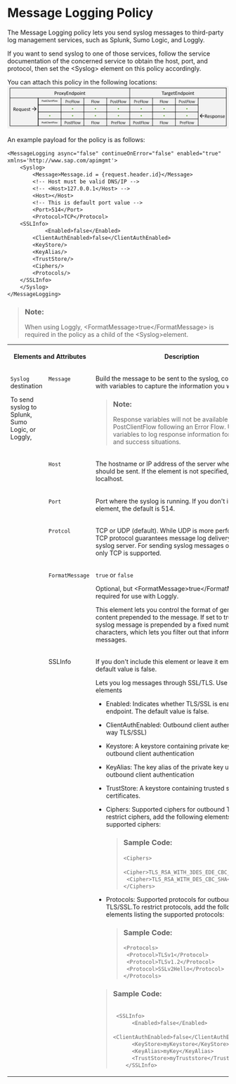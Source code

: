 <!-- loio6407ae7701814caa8a5107bdc3f44fe2 -->

# Message Logging Policy

The Message Logging policy lets you send syslog messages to third-party log management services, such as Splunk, Sumo Logic, and Loggly.

If you want to send syslog to one of those services, follow the service documentation of the concerned service to obtain the host, port, and protocol, then set the <Syslog\> element on this policy accordingly.

You can attach this policy in the following locations: ![](images/flow_policy_message_77b24fe.png)

An example payload for the policy is as follows:

```
<MessageLogging async="false" continueOnError="false" enabled="true" xmlns='http://www.sap.com/apimgmt'>
	<Syslog>
		<Message>Message.id = {request.header.id}</Message>
    	<!-- Host must be valid DNS/IP -->
    	<!-- <Host>127.0.0.1</Host> -->
		<Host></Host>
    	<!-- This is default port value -->
	    <Port>514</Port>
	    <Protocol>TCP</Protocol>
 	<SSLInfo>  
    		<Enabled>false</Enabled> 
     	<ClientAuthEnabled>false</ClientAuthEnabled> 
     	<KeyStore/> 
     	<KeyAlias/> 
     	<TrustStore/> 
     	<Ciphers/> 
     	<Protocols/> 
 	</SSLInfo> 
	</Syslog>
</MessageLogging>
```

> ### Note:  
> When using Loggly, <FormatMessage\>true</FormatMessage\> is required in the policy as a child of the <Syslog\>element.


<table>
<tr>
<th valign="top" colspan="2">

Elements and Attributes



</th>
<th valign="top">

Description



</th>
</tr>
<tr>
<td valign="top" rowspan="6">

`Syslog` destination

To send syslog to Splunk, Sumo Logic, or Loggly,



</td>
<td valign="top">

 `Message` 



</td>
<td valign="top">

Build the message to be sent to the syslog, combining text with variables to capture the information you want.

> ### Note:  
> Response variables will not be available in PostClientFlow following an Error Flow. Use message variables to log response information for both error and success situations.



</td>
</tr>
<tr>
<td valign="top">

 `Host` 



</td>
<td valign="top">

The hostname or IP address of the server where the syslog should be sent. If the element is not specified, the default is localhost.



</td>
</tr>
<tr>
<td valign="top">

 `Port` 



</td>
<td valign="top">

Port where the syslog is running. If you don't include this element, the default is 514.



</td>
</tr>
<tr>
<td valign="top">

 `Protcol` 



</td>
<td valign="top">

TCP or UDP \(default\). While UDP is more performant, the TCP protocol guarantees message log delivery to the syslog server. For sending syslog messages over TLS/SSL, only TCP is supported.



</td>
</tr>
<tr>
<td valign="top">

 `FormatMessage` 



</td>
<td valign="top">

`true` or `false`

Optional, but <FormatMessage\>true</FormatMessage\> is required for use with Loggly.

This element lets you control the format of generated content prepended to the message. If set to true, the syslog message is prepended by a fixed number of characters, which lets you filter out that information from messages.



</td>
</tr>
<tr>
<td valign="top">

SSLInfo



</td>
<td valign="top">

If you don't include this element or leave it empty, the default value is false.

Lets you log messages through SSL/TLS. Use with sub elements

-   Enabled: Indicates whether TLS/SSL is enabled for the endpoint. The default value is false.
-   ClientAuthEnabled: Outbound client authentication \(2-way TLS/SSL\)
-   Keystore: A keystore containing private keys used for outbound client authentication
-   KeyAlias: The key alias of the private key used for outbound client authentication
-   TrustStore: A keystore containing trusted server certificates.
-   Ciphers: Supported ciphers for outbound TLS/SSL.To restrict ciphers, add the following elements listing the supported ciphers:

    > ### Sample Code:  
    > ```
    > <Ciphers>
    >  <Cipher>TLS_RSA_WITH_3DES_EDE_CBC_SHA</Cipher>    
    >  <Cipher>TLS_RSA_WITH_DES_CBC_SHA</Cipher>
    > </Ciphers>
    > ```

-   Protocols: Supported protocols for outbound TLS/SSL.To restrict protocols, add the following elements listing the supported protocols:

    > ### Sample Code:  
    > ```
    > <Protocols>
    >  <Protocol>TLSv1</Protocol>
    >  <Protocol>TLSv1.2</Protocol>
    >  <Protocol>SSLv2Hello</Protocol> 
    > </Protocols>
    > ```


> ### Sample Code:  
> ```
> 
>  <SSLInfo>
>       <Enabled>false</Enabled>
>       <ClientAuthEnabled>false</ClientAuthEnabled>
>       <KeyStore>myKeystore</KeyStore>
>       <KeyAlias>myKey</KeyAlias>
>       <TrustStore>myTruststore</TrustStore>
>     </SSLInfo>
> 
> ```



</td>
</tr>
</table>

